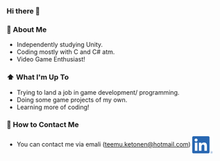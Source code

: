 ### Hi there 👋

<!--
**tketonen/tketonen** is a ✨ _special_ ✨ repository because its `README.md` (this file) appears on your GitHub profile.

Here are some ideas to get you started:

- 🔭 I’m currently working on ...
- 🌱 I’m currently learning ...
- 👯 I’m looking to collaborate on ...
- 🤔 I’m looking for help with ...
- 💬 Ask me about ...
- 📫 How to reach me: ...
- 😄 Pronouns: ...
- ⚡ Fun fact: ...
-->
### 📖 About Me
- Independently studying Unity.
- Coding mostly with C and C# atm.
- Video Game Enthusiast!

### ⬆️ What I'm Up To
- Trying to land a job in game development/ programming.
- Doing some game projects of my own.
- Learning more of coding!

### 📮 How to Contact Me
- You can contact me via emali (teemu.ketonen@hotmail.com)
[<img src="https://raw.githubusercontent.com/tketonen/tketonen/master/linkedin.png" height="40em" align="center"
alt="Follow on LinkedIn" title="Follow on LinkedIn"/>](https://linkedin.com/in/teemu-ketonen-9986b2168)
